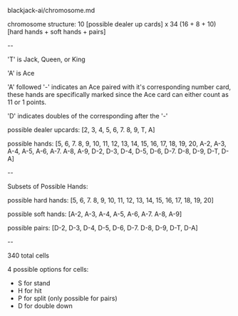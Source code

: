 blackjack-ai/chromosome.md


chromosome structure: 10 [possible dealer up cards] x 34 (16 + 8 + 10) [hard hands + soft hands + pairs]

--

'T' is Jack, Queen, or King 

'A' is Ace

'A' followed '-' indicates an Ace paired with it's corresponding number card, these hands are specifically marked since the Ace card can either count as 11 or 1 points.

'D' indicates doubles of the corresponding after the '-'

possible dealer upcards: [2, 3, 4, 5, 6, 7. 8, 9, T, A]

possible hands: [5, 6, 7. 8, 9, 10, 11, 12, 13, 14, 15, 16, 17, 18, 19, 20, A-2, A-3, A-4, A-5, A-6, A-7. A-8, A-9, D-2, D-3, D-4, D-5, D-6, D-7. D-8, D-9, D-T, D-A] 

--

Subsets of Possible Hands:

possible hard hands: [5, 6, 7. 8, 9, 10, 11, 12, 13, 14, 15, 16, 17, 18, 19, 20]

possible soft hands: [A-2, A-3, A-4, A-5, A-6, A-7. A-8, A-9]

possible pairs: [D-2, D-3, D-4, D-5, D-6, D-7. D-8, D-9, D-T, D-A]

--


340 total cells

4 possible options for cells: 
- S for stand
- H for hit
- P for split (only possible for pairs)
- D for double down 
